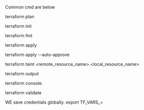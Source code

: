 Common cmd are below

terraform plan

terraform init

terraform fmt

terraform apply

terraform apply --auto-approve

terraform taint <remote_resource_name>.<local_resource_name>

terraform output

terraform console.

terraform validate


WE save credentials globally. 
export TF_VARS_<key>=<value>


